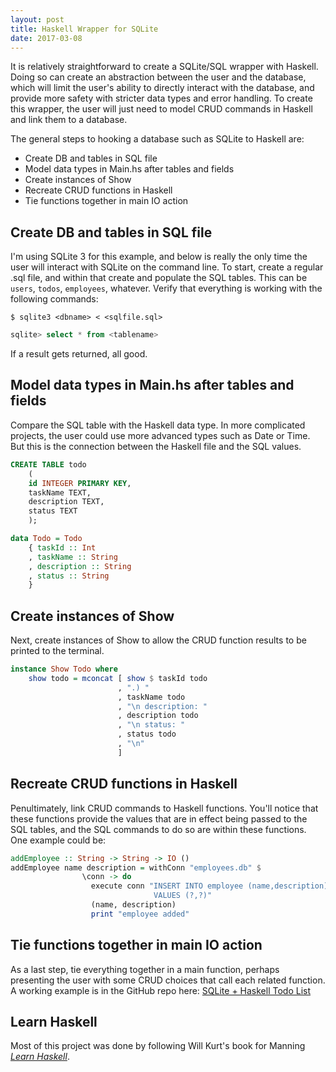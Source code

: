 ```yaml
---
layout: post
title: Haskell Wrapper for SQLite
date: 2017-03-08
---
```


It is relatively straightforward to create a SQLite/SQL wrapper with Haskell. Doing so can create an abstraction between the user and the database, which will limit the user's ability to directly interact with the database, and provide more safety with stricter data types and error handling. To create this wrapper, the user will just need to model CRUD commands in Haskell and link them to a database.

The general steps to hooking a database such as SQLite to Haskell are:
- Create DB and tables in SQL file
- Model data types in Main.hs after tables and fields
- Create instances of Show
- Recreate CRUD functions in Haskell
- Tie functions together in main IO action 

## Create DB and tables in SQL file
I'm using SQLite 3 for this example, and below is really the only time the user will interact with SQLite on the command line. To start, create a regular .sql file, and within that create and populate the SQL tables. This can be `users`, `todos`, `employees`, whatever. Verify that everything is working with the following commands:

```shell
$ sqlite3 <dbname> < <sqlfile.sql>
```

```sql
sqlite> select * from <tablename>
```

If a result gets returned, all good.

## Model data types in Main.hs after tables and fields
Compare the SQL table with the Haskell data type. In more complicated projects, the user could use more advanced types such as Date or Time. But this is the connection between the Haskell file and the SQL values.

```sql
CREATE TABLE todo
    (
    id INTEGER PRIMARY KEY, 
    taskName TEXT, 
    description TEXT,
    status TEXT
    );
```

```haskell
data Todo = Todo
    { taskId :: Int
    , taskName :: String
    , description :: String
    , status :: String
    }
```

## Create instances of Show
Next, create instances of Show to allow the CRUD function results to be printed to the terminal.

```haskell
instance Show Todo where
    show todo = mconcat [ show $ taskId todo
                        , ".) "
                        , taskName todo
                        , "\n description: "
                        , description todo
                        , "\n status: "
                        , status todo
                        , "\n"
                        ]
```

## Recreate CRUD functions in Haskell
Penultimately, link CRUD commands to Haskell functions. You'll notice that these functions provide the values that are in effect being passed to the SQL tables, and the SQL commands to do so are within these functions. One example could be:

```haskell
addEmployee :: String -> String -> IO ()
addEmployee name description = withConn "employees.db" $
                \conn -> do
                  execute conn "INSERT INTO employee (name,description) 
                                VALUES (?,?)"
                  (name, description)
                  print "employee added"
```

## Tie functions together in main IO action 
As a last step, tie everything together in a main function, perhaps presenting the user with some CRUD choices that call each related function. A working example is in the GitHub repo here: [SQLite + Haskell Todo List](https://github.com/janaipakos/rc-checkins)

## Learn Haskell
Most of this project was done by following Will Kurt's book for Manning [*Learn Haskell*](https://www.manning.com/books/learn-haskell).
